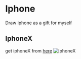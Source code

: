 # Iphone
Draw iphone as a gift for myself

## IphoneX
get iphoneX from [here](https://bobosheep.github.io/My-Iphone/iphoneX/index.html)
![iphoneX](https://imgur.com/9dFq0n4)